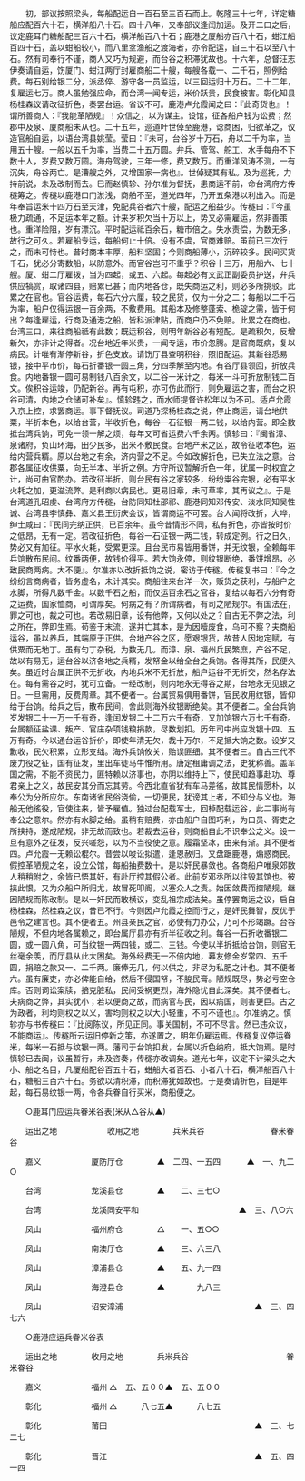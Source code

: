 <!-- { "loadSidebar": true } -->
　　初，部议按照梁头，每船配运自一百石至三百石而止。乾隆三十七年，详定糖船应配百六十石，横洋船八十石。四十八年，又奉部议逢闰加运。及开二口之后，议定鹿耳门糖船配三百六十石，横洋船百八十石；鹿港之厦船亦百八十石，蚶江船百四十石，盖以蚶船较小，而八里坌渔船之渡海者，亦令配运，自三十石以至八十石。然有司奉行不谨，商人又巧为规避，而台谷之积滞犹故也。十六年，总督汪志伊奏请自运，饬厦门、蚶江两厅封雇商船二十艘，每艘各载一、二千石，照例给费。每石别给银二分，派丞倅、游守各一员监运，以三回运归十万石。二十二年，复雇运七万。商人虽勉强应命，而台湾一闻专运，米价跃贵，民食被害。彰化知县杨桂森议请改征折色，奏罢台运。省议不可。鹿港卢允霞闻之曰：『此奇货也』！谓所善商人：『我能革陋规』！众信之，以为谋主。设馆，征各船户钱为讼费；然郡中及泉、厦商船未从也。二十五年，巡道叶世倬至鹿港，谂商困，归欲革之，议造官船自运，以语台湾县姚莹。莹曰：『未可，台谷岁十万石，舟以二千为率，当用五十艘。一般以五千为率，当费二十五万圆。弁兵、管驾、舵工、水手每舟不下数十人，岁费又数万圆。海舟驾驶，三年一修，费又数万。而重洋风涛不测，一有沉失，舟谷两亡。是漕艘之外，又增国家一病也』。世倬疑其有私。及为巡抚，力持前说，未及改制而去。巳而赵慎轸、孙尔准为督抚，患商运不前，命台湾府方传穟筹之。传穟以鹿港口门淤浅，商舶不至，道光四年，乃开五条港以利出入。而是年奉旨运米十四万石至天津，免配兵谷者六十艘，配运之船益少。传穟曰：『今虽极力疏通，不足运本年之额。计来岁积欠当十万以上，势又必需雇运，然非善策也。重洋险阻，岁有漂沉。平时配运祗百余石，糖市倍之。失水责偿，为数无多，故行之可久。若雇船专运，每船何止十倍。设有不虞，官商难赔。虽前已三次行之，而未可恃也。昔时商本丰厚，船料坚固；今则商船薄小，沉碎较多。民间买货千石，犹必分寄数船，以防意外。而官谷岂可不重乎？积谷十三万，用船六、七十艘。厦、蚶二厅雇拨，当为四起，或五、六起。每起必有文武正副委员护送，弁兵供应犒赏，取诸四县，赔累已甚；而内地各仓，既失商运之利，则必多所挑驳。此累之在官也。官谷运费，每石六分六厘，较之民货，仅为十分之二；每船以二千石为率，船户仅得运银一百余两，不敷费用。其船本及修整蓬索、桅碇之需，皆于何出？每逢雇运，行商及通港之船，皆科派津贴，而商户仍不免赔。此累之在商也。台湾三口，来往商船祗有此数；既运积谷，则明年新谷必有短配。是疏积欠，反增新欠，亦非计之得者。况台地近年米贵，一闻专运，市价忽腾。是官商既病，复以病民。计唯有渐停新谷，折色支放。请饬厅县查明积谷，照旧配运。其新谷悉易银，接中平市价，每石折番银一圆三角，分四季解至内地。有谷厅县领回，折放兵食。内地番银一圆可易制钱八百余文，以二谷一米计之，每米一斗可折放制钱二百文。俟积谷运竣，仍配新谷。再有屯积，亦可仿此而行，则免雇运之害，而台之积谷可清，内地之仓储可补矣』。慎轸韪之，而水师提督许松年以为不可。适卢允霞入京上控，求罢商运。事下督抚议。司道乃探杨桂森之说，停止商运，请台地供粟，半折本色，以给台营，半收折色，每谷一石征银一两二钱，以给内营。即全数抵台湾兵饷，可免一领一解之烦，每年又可省运费六千余两。慎轸曰：『闽省漳、泉诸府，负山环海，田少民多，出米不敷民食。台地产米之区，故令征收本色，运给内营兵糈。原以台地之有余，济内营之不足。今如改解折色，已失立法之意。台郡各属征收供粟，向无半本、半折之例。方守所议暂解折色一年，犹属一时权宜之计，尚可由官酌办。若改征半折，则台民有谷之家较多，纷纷粜谷完银，必有平水火耗之加，更滋流弊。是利商以病民也。更易旧章，未可草率，其再议之』。于是台湾道孔昭虔、台湾府方传穟，台防同知杜邵祁、鹿港同知邓传安、淡水同知吴性诚、台湾县李慎彝、嘉义县王衍庆会议，皆谓商运不可罢。台人闻将改折，大哗，绅士咸曰：『民间完纳正供，已百余年。虽今昔情形不同，私有折色，亦皆按时价之低昂，无有一定。若改征折色，每谷一石征银一两二钱，转成定例。行之日久，势必又有加征。平水火耗，受累更深。且台民市易皆用番饼，并无纹银，全赖每年兵饷散布民间。纹番两便，故钱价得平。若大饷永停，则纹银断绝，番饼增昂，必致民商两病。大不便』。尔准亦以改折抵饷之说，密访于传穟。传穟复书曰：『今之纷纷言商病者，皆务虚名，未计其实。商船往来台洋一次，贩货之获利，与船户之水脚，所得凡数千金。以数千石之船，而仅运百余石之官谷，复给以每石六分有奇之运费，国家恤商，可谓厚矣。何病之有？所谓病者，有司之陋规尔。有国法在，罪之可也，裁之可也。若改易旧章，设有他弊，又何以处之？自古无不弊之法，利之所在，弊即生焉。苟鉴于末流，遂并亡其本，是为因噎废食，乌可不察？夫商船运谷，虽以养兵，其端原于正供。台地产谷之区，愿艰银货，故昔人因地定赋，有供粟而无地丁。虽有匀丁杂税，为数无几。而漳、泉、福州兵民繁庶，产谷不足，故以有易无，运台谷以济各地之兵糈，发帑金以给全台之兵饷。各得其所，民便久矣。虽近时台属正供不无折收，内地兵米不无折放，船户运谷不无折交，然名存法在。每有需谷之时，犹可立备。一经改制，则内地永无得谷之期，台地永无见银之日。一旦需用，反费周章。其不便者一。台属贸易俱用番饼，官民收用纹银，皆仰给于台饷。给兵之后，散布民间，舍此则海外纹银断绝矣。其不便者二。全台兵饷岁发银二十一万一千有奇，逢闰发银二十二万六千有奇，又加饷银六万七千有奇。台属额征盐课、叛产、官庄杂项钱粮捐款，尽数划扣。历年司中尚应发银十四、五万有奇。今以通台运谷折价，即使年清无欠，裁十万尔，不足抵大饷之数。设岁又歉收，民欠积累，立形支绌。海外兵饷攸关，贻误匪细。其不便者三。自古三代不废力役之征，国有征发，里出车徒马牛惟所用。唐定租庸调之法，史犹称善。盖军国之需，不能不资民力，匪特赖以济事也，亦阴以维持上下，使民知趋事赴功、尊君亲上之义，故民安其分而忘其劳。今西北直省犹有车马差徭，故其民情愿朴，以奉公为分所应尔。东南诸省民俗浇偷，一切便民，犹谤其上者，不知分与义也。海船无他徭役，官使往来，皆予雇值。独过台配载军士，回棹配载运谷，此二事尚有奉公之意尔。然亦有水脚之给。虽稍有赔费，亦由船户自图巧利，为口员、胥吏之所挟持，遂成陋规，非无故而致也。若裁去运谷，则商船自此不识奉公之义。设一旦有意外之征发，反兴嗟怨，以为不当役使之意。履霜坚冰，由来有渐。其不便者四。卢允霞一无赖讼棍尔。昔尝以唆讼拟遣，逢恩赦归。又盘踞鹿港，煽惑商民。假控革陋规之名，设立公馆，每船抽费数十。是以奸民暴敛也。各商船户唯泉郊数人稍稍附之，余皆已悟其奸，有赴厅控其假公者。此前岁邓丞所以往毁其馆也。彼挟此恨，又为众船户所归尤，故冒死叩阍，以塞众人之责。始因敛费而控陋规，继因陋规而陈改制。是以一奸民而敢横议，变乱祖宗成法矣。虽停罢商运之议，启自杨桂森，然桂森之议，昔已不行。今则因卢允霞之控而行之，是奸民舞智，反优于邑令之建言也。其不便者五。州县亲民之官，必使有力办公，乃可不形竭蹶。台谷陋规，不但内地各属赖之，即台属厅县亦有折半征收之利。每谷一石折收番银二圆，或一圆八角，可当纹银一两四钱，或二、三钱。今使以半折抵给台饷，则官无丝毫余羡，而厅县从此大困矣。海外经费无一不倍内地，幕友修金岁常四、五千圆，捐赔之款又一、二千两。廉俸无几，何以供之，非尽为私肥之计也。其不便者六。虽有廉吏，亦必俾能自给，然后不侵国帑，不朘民膏。陋规既尽，势必亏空仓库。否则词讼案牍，掊克脏私，民间受祸更烈，海外隐忧自此深矣。其不便者七。夫病商之弊，其实犹小；若以便商之故，而病官与民，因以病国，则害更巨。古之为政者，利均则权之以义，害均则权之以大小轻重，不可不谨也』。尔准纳之。慎轸亦与书传穟曰：『比阅陈议，所见正同。事关国制，不可不尽言。然已违众议，不能商运』。传穟所云运旧停新之策，亦遂置之，明年仍雇运焉。传穟复议停运眷米，每米一石抵与纹银一两。藩司于台饷扣发，台属以折色纳府，抵大饷焉。是时慎轸已去闽，议虽暂行，未及咨奏，传穟亦改调矣。道光七年，议定不计梁头之大小、船之名目，凡厦船配谷百五十石，蚶船大者百石、小者八十石，横洋船百八十石，糖船三百六十石。务欲以清积滞，而积滞犹如故也。于是奏请折色，自是年起，每石易纹银一两，令各兵眷自行买米，商船便之。

　　○鹿耳门应运兵眷米谷表(米从△谷从▲)

　　运出之地 　　　　　　收用之地 　　　　兵米兵谷 　　　　　　　　眷米眷谷

　　嘉义 　　　　　　厦防厅仓 　　　　▲　二四、一五四 　　　▲　一、九二○

　　台湾 　　　　　　龙溪县仓 　　　　▲　　二、三七○

　　台湾 　　　　　　龙溪同安平和 　 　　　　　　　　　　　▲　三、八○六

　　凤山 　　　　　　福州府仓 　　　　△　　一、五○○

　　凤山 　　　　　　南澳厅仓 　　　　▲　　三、六三八

　　凤山 　　　　　　漳浦县仓 　　　　▲　　五、九一四

　　凤山 　　　　　　海澄县仓 　　　　▲　　　　九八三

　　凤山 　　　　　　诏安漳浦 　 　　　　　　　　　　　　　　　▲　三、四七六

　　○鹿港应运兵眷米谷表

　　运出之地 　　　　收用之地 　　　　兵米兵谷 　　　　　　　　　　　　眷米眷谷

　　嘉义 　　　　　　福州 △　五、五００▲　五、五００

　　彰化 　　　　　　福州 △　　　八七五▲　　　八七五

　　彰化 　　　　　　莆田 　 　　　　　　　　　　　　　　　　　▲　三、七二七

　　彰化 　　　　　　晋江 　 　　　　　　　　　　　　　　　　　▲　五、四一四

